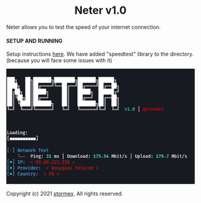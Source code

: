 <h1 align="center">Neter v1.0</h1>

Neter allows you to test the speed of your internet connection.

#### SETUP AND RUNNING
Setup instructions [here](<https://github.com/stormexx/Neter/wiki/Setting-Up-Neter>).
We have added "speedtest" library to the directory.(because you will face some issues with it)

![Screenshot](https://raw.githubusercontent.com/stormexx/Neter/main/img/screenshot.png)


Copyright (c) 2021 [stormex](https://www.instagram.com/stormex/). All rights reserved.



